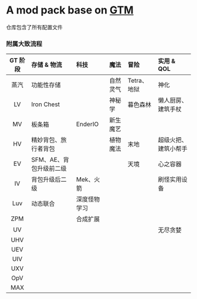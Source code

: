 # A mod pack base on [GTM](https://github.com/GregTechCEu/GregTech-Modern)

仓库包含了所有配置文件

### 附属大致流程

| GT 阶段 | 存储 & 物流        | 科技      | 魔法   | 冒险       | 实用 & QOL   |
|:-----:|:---------------|:--------|:-----|:---------|:-----------|
|  蒸汽   | 功能性存储          |         | 自然灵气 | Tetra、地狱 | 神化         |
|  LV   | Iron Chest     |         | 神秘学  | 暮色森林     | 懒人厨房、建筑手杖  |
|  MV   | 板条箱            | EnderIO | 新生魔艺 |          |            |
|  HV   | 精妙背包、旅行者背包     |         | 植物魔法 | 末地       | 超级火把、建筑小帮手 |
|  EV   | SFM、AE、背包升级前二级 |         |      | 天境       | 心之容器       |
|  IV   | 背包升级后二级        | Mek、火箭  |      |          | 刷怪实用设备     |
|  Luv  | 动态联合           | 深度怪物学习  |      |          |            |
|  ZPM  |                | 合成扩展    |      |          |            |
|  UV   |                |         |      |          | 无尽贪婪       |
|  UHV  |                |         |      |          |            |
|  UEV  |                |         |      |          |            |
|  UIV  |                |         |      |          |            |
|  UXV  |                |         |      |          |            |
|  OpV  |                |         |      |          |            |
|  MAX  |                |         |      |          |            |
